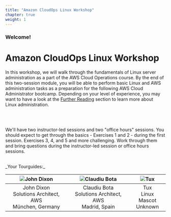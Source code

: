 ```yaml
---
title: "Amazon CloudOps Linux Workshop"
chapter: true
weight: 1
---
```


### Welcome!

# Amazon CloudOps Linux Workshop

In this workshop, we will walk through the fundamentals of Linux server administration as a part of the AWS Cloud Operations course.
By the end of this two-session module, you will be able to perform basic Linux and AWS administration tasks as a preparation for the
following AWS Cloud Administrator bootcamp. Depending on your level of experience, you may want to have a look at the [Further Reading](/further_reading.html)
section to learn more about Linux administration.<p>&nbsp;<p>
<br>
We'll have two instructor-led sessions and two "office hours" sessions. You should expect to get through the basics - Exercises 1 and 2 - 
during the first session. Exercises 3, 4, and 5 and more challenging. Work through them and bring questions during the instructor-led session
or office hours sessions.

<br>
_Your Tourguides:_

| ![John Dixon](/images/dixonaws.png?height=250px&classes=shadow,border) | ![Claudiu Bota](/images/claubota.png?height=250px&classes=shadow,border) | ![Tux](/images/TuxBadge.png?height=250px&classes=shadow,border) |
| ------ | ------ | ------ |
| <center>John Dixon<br>Solutions Architect, AWS<br>München, Germany</center> | <center>Claudiu Bota<br>Solutions Architect, AWS<br>Madrid, Spain</center>|<center>Tux<br>Linux Mascot<br>Unknown</center> |
